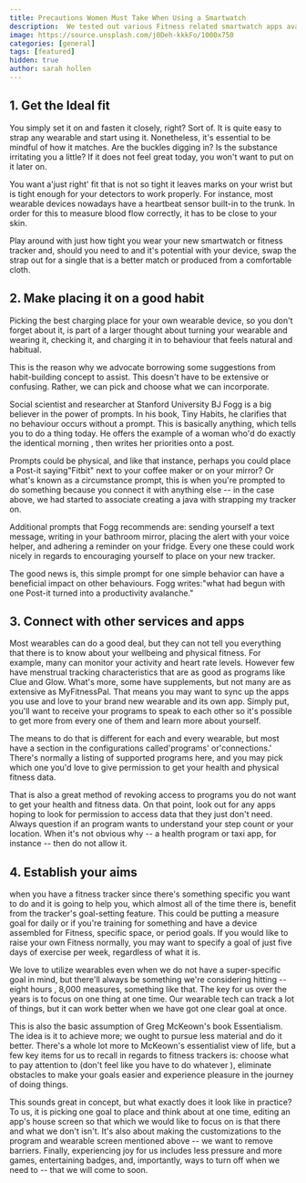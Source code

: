 ```yaml
---
title: Precautions Women Must Take When Using a Smartwatch
description:  We tested out various Fitness related smartwatch apps available. Find out the FREE...
image: https://source.unsplash.com/j0Deh-kkkFo/1000x750
categories: [general]
tags: [featured]
hidden: true
author: sarah hollen
---
```


## 1. Get the Ideal fit
You simply set it on and fasten it closely, right? Sort of. It is quite easy to strap any wearable and start using it. Nonetheless, it's essential to be mindful of how it matches. Are the buckles digging in? Is the substance irritating you a little? If it does not feel great today, you won't want to put on it later on.

You want a'just right' fit that is not so tight it leaves marks on your wrist but is tight enough for your detectors to work properly. For instance, most wearable devices nowadays have a heartbeat sensor built-in to the trunk. In order for this to measure blood flow correctly, it has to be close to your skin.

Play around with just how tight you wear your new smartwatch or fitness tracker and, should you need to and it's potential with your device, swap the strap out for a single that is a better match or produced from a comfortable cloth.

## 2. Make placing it on a good habit

Picking the best charging place for your own wearable device, so you don't forget about it, is part of a larger thought about turning your wearable and wearing it, checking it, and charging it in to behaviour that feels natural and habitual.

This is the reason why we advocate borrowing some suggestions from habit-building concept to assist. This doesn't have to be extensive or confusing. Rather, we can pick and choose what we  can incorporate.

Social scientist and researcher at Stanford University BJ Fogg is a big believer in the power of prompts. In his book, Tiny Habits, he clarifies that no behaviour occurs without a prompt. This is basically anything, which tells you to do a thing today. He offers the example of a woman who'd do exactly the identical morning , then writes her priorities onto a post.

Prompts could be physical, and like that instance, perhaps you could place a Post-it saying"Fitbit" next to your coffee maker or on your mirror? Or what's known as a circumstance prompt, this is when you're prompted to do something because you connect it with anything else -- in the case above, we had started to associate creating a java with strapping my tracker on.

Additional prompts that Fogg recommends are: sending yourself a text message, writing in your bathroom mirror, placing the alert with your voice helper, and adhering a reminder on your fridge. Every one these could work nicely in regards to encouraging yourself to place on your new tracker.

The good news is, this simple prompt for one simple behavior can have a beneficial impact on other behaviours. Fogg writes:"what had begun with one Post-it turned into a productivity avalanche."

## 3. Connect with other services and apps
Most wearables can do a good deal, but they can not tell you everything that there is to know about your wellbeing and physical fitness. For example, many can monitor your activity and heart rate levels. However few have menstrual tracking characteristics that are as good as programs like Clue and Glow. What's more, some have supplements, but not many are as extensive as MyFitnessPal. That means you may want to sync up the apps you use and love to your brand new wearable and its own app. Simply put, you'll want to receive your programs to speak to each other so it's possible to get more from every one of them and learn more about yourself.

The means to do that is different for each and every wearable, but most have a section in the configurations called'programs' or'connections.' There's normally a listing of supported programs here, and you may pick which one you'd love to give permission to get your health and physical fitness data.

That is also a great method of revoking access to programs you do not want to get your health and fitness data. On that point, look out for any apps hoping to look for permission to access data that they just don't need. Always question if an program wants to understand your step count or your location. When it's not obvious why -- a health program or taxi app, for instance -- then do not allow it.

## 4. Establish your aims
when you have a fitness tracker since there's something specific you want to do and it is going to help you, which almost all of the time there is, benefit from the tracker's goal-setting feature. This could be putting a measure goal for daily or if you're training for something and have a device assembled for Fitness, specific space, or period goals. If you would like to raise your own Fitness normally, you may want to specify a goal of just five days of exercise per week, regardless of what it is.

We love to utilize wearables even when we do not have a super-specific goal in mind, but there'll always be something we're considering hitting -- eight hours , 8,000 measures, something like that. The key for us over the years is to focus on one thing at one time. Our wearable tech can track a lot of things, but it can work better when we have got one clear goal at once.

This is also the basic assumption of Greg McKeown's book Essentialism. The idea is it to achieve more; we ought to pursue less material and do it better. There's a whole lot more to McKeown's essentialist view of life, but a few key items for us to recall in regards to fitness trackers is: choose what to pay attention to (don't feel like you have to do whatever ), eliminate obstacles to make your goals easier and experience pleasure in the journey of doing things.

This sounds great in concept, but what exactly does it look like in practice? To us, it is picking one goal to place and think about at one time, editing an app's house screen so that which we would like to focus on is that there and what we don't isn't. It's also about making the customizations to the program and wearable screen mentioned above -- we want to remove barriers. Finally, experiencing joy for us includes less pressure and more games, entertaining badges, and, importantly, ways to turn off when we need to -- that we will come to soon.
